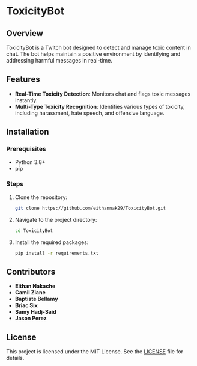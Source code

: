 # ToxicityBot

## Overview
ToxicityBot is a Twitch bot designed to detect and manage toxic content in chat. The bot helps maintain a positive environment by identifying and addressing harmful messages in real-time.

## Features
- **Real-Time Toxicity Detection**: Monitors chat and flags toxic messages instantly.
- **Multi-Type Toxicity Recognition**: Identifies various types of toxicity, including harassment, hate speech, and offensive language.

## Installation

### Prerequisites
- Python 3.8+
- pip

### Steps
1. Clone the repository:
    ```bash
    git clone https://github.com/eithannak29/ToxicityBot.git
    ```
2. Navigate to the project directory:
    ```bash
    cd ToxicityBot
    ```
3. Install the required packages:
    ```bash
    pip install -r requirements.txt
    ```

## Contributors

- **Eithan Nakache**
- **Camil Ziane**
- **Baptiste Bellamy**
- **Briac Six**
- **Samy Hadj-Said**
- **Jason Perez**

## License
This project is licensed under the MIT License. See the [LICENSE](LICENSE) file for details.
